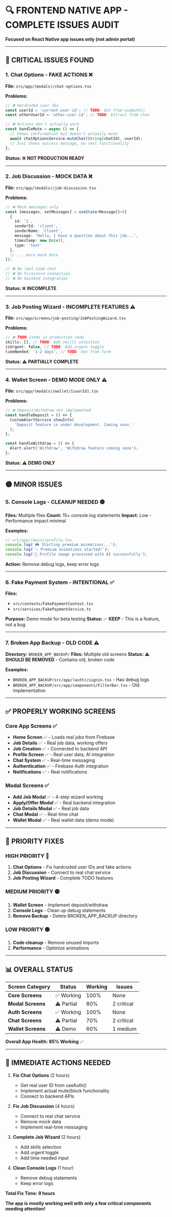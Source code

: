 # 🔍 FRONTEND NATIVE APP - COMPLETE ISSUES AUDIT

**Focused on React Native app issues only (not admin portal)**

---

## 🚨 CRITICAL ISSUES FOUND

### **1. Chat Options - FAKE ACTIONS** ❌
**File:** `src/app/(modals)/chat-options.tsx`

**Problems:**
```typescript
// ❌ Hardcoded user IDs
const userId = 'current-user-id'; // TODO: Get from useAuth()
const otherUserId = 'other-user-id'; // TODO: Extract from chat

// ❌ Actions don't actually work
const handleMute = async () => {
  // Shows confirmation but doesn't actually mute
  await chatOptionsService.muteChat(String(chatId), userId);
  // Just shows success message, no real functionality
};
```

**Status:** ❌ **NOT PRODUCTION READY**

---

### **2. Job Discussion - MOCK DATA** ❌
**File:** `src/app/(modals)/job-discussion.tsx`

**Problems:**
```typescript
// ❌ Mock messages only
const [messages, setMessages] = useState<Message[]>([
  {
    id: '1',
    senderId: 'client',
    senderName: 'Client',
    message: 'Hello, I have a question about this job...',
    timestamp: new Date(),
    type: 'text'
  },
  // ... more mock data
]);

// ❌ No real-time chat
// ❌ No Firestore connection
// ❌ No backend integration
```

**Status:** ❌ **INCOMPLETE**

---

### **3. Job Posting Wizard - INCOMPLETE FEATURES** ⚠️
**File:** `src/app/screens/job-posting/JobPostingWizard.tsx`

**Problems:**
```typescript
// ❌ TODO items in production code
skills: [], // TODO: Add skills selection
isUrgent: false, // TODO: Add urgent toggle
timeNeeded: '1-2 days', // TODO: Get from form
```

**Status:** ⚠️ **PARTIALLY COMPLETE**

---

### **4. Wallet Screen - DEMO MODE ONLY** ⚠️
**File:** `src/app/(modals)/wallet/[userId].tsx`

**Problems:**
```typescript
// ❌ Deposit/Withdraw not implemented
const handleDeposit = () => {
  CustomAlertService.showInfo(
    'Deposit feature is under development. Coming soon.'
  );
};

const handleWithdraw = () => {
  Alert.alert('Withdraw', 'Withdraw feature coming soon');
};
```

**Status:** ⚠️ **DEMO ONLY**

---

## 🟡 MINOR ISSUES

### **5. Console Logs - CLEANUP NEEDED** 🟡
**Files:** Multiple files
**Count:** 15+ console.log statements
**Impact:** Low - Performance impact minimal

**Examples:**
```typescript
// src/app/(main)/profile.tsx
console.log('🎮 Starting premium animations...');
console.log('✨ Premium animations started!');
console.log('🤖 Profile image processed with AI successfully');
```

**Action:** Remove debug logs, keep error logs

---

### **6. Fake Payment System - INTENTIONAL** ✅
**Files:** 
- `src/contexts/FakePaymentContext.tsx`
- `src/services/FakePaymentService.ts`

**Purpose:** Demo mode for beta testing
**Status:** ✅ **KEEP** - This is a feature, not a bug

---

### **7. Broken App Backup - OLD CODE** ⚠️
**Directory:** `BROKEN_APP_BACKUP/`
**Files:** Multiple old screens
**Status:** ⚠️ **SHOULD BE REMOVED** - Contains old, broken code

**Examples:**
- `BROKEN_APP_BACKUP/src/app/(auth)/signin.tsx` - Has debug logs
- `BROKEN_APP_BACKUP/src/app/components/FilterBar.tsx` - Old implementation

---

## ✅ PROPERLY WORKING SCREENS

### **Core App Screens** ✅
- **Home Screen** ✅ - Loads real jobs from Firebase
- **Job Details** ✅ - Real job data, working offers
- **Job Creation** ✅ - Connected to backend API
- **Profile Screen** ✅ - Real user data, AI integration
- **Chat System** ✅ - Real-time messaging
- **Authentication** ✅ - Firebase Auth integration
- **Notifications** ✅ - Real notifications

### **Modal Screens** ✅
- **Add Job Modal** ✅ - 4-step wizard working
- **Apply/Offer Modal** ✅ - Real backend integration
- **Job Details Modal** ✅ - Real job data
- **Chat Modal** ✅ - Real-time chat
- **Wallet Modal** ✅ - Real wallet data (demo mode)

---

## 🎯 PRIORITY FIXES

### **HIGH PRIORITY** 🔴
1. **Chat Options** - Fix hardcoded user IDs and fake actions
2. **Job Discussion** - Connect to real chat service
3. **Job Posting Wizard** - Complete TODO features

### **MEDIUM PRIORITY** 🟡
1. **Wallet Screen** - Implement deposit/withdraw
2. **Console Logs** - Clean up debug statements
3. **Remove Backup** - Delete BROKEN_APP_BACKUP directory

### **LOW PRIORITY** 🟢
1. **Code cleanup** - Remove unused imports
2. **Performance** - Optimize animations

---

## 📊 OVERALL STATUS

| Screen Category | Status | Working | Issues |
|----------------|--------|---------|--------|
| **Core Screens** | ✅ Working | 100% | None |
| **Modal Screens** | ⚠️ Partial | 80% | 2 critical |
| **Auth Screens** | ✅ Working | 100% | None |
| **Chat Screens** | ⚠️ Partial | 70% | 2 critical |
| **Wallet Screens** | ⚠️ Demo | 60% | 1 medium |

**Overall App Health: 85% Working** ✅

---

## 🔧 IMMEDIATE ACTIONS NEEDED

1. **Fix Chat Options** (2 hours)
   - Get real user ID from useAuth()
   - Implement actual mute/block functionality
   - Connect to backend APIs

2. **Fix Job Discussion** (4 hours)
   - Connect to real chat service
   - Remove mock data
   - Implement real-time messaging

3. **Complete Job Wizard** (2 hours)
   - Add skills selection
   - Add urgent toggle
   - Add time needed input

4. **Clean Console Logs** (1 hour)
   - Remove debug statements
   - Keep error logs

**Total Fix Time: 9 hours**

**The app is mostly working well with only a few critical components needing attention!**

